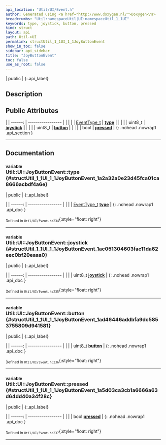 ```yaml
---
api_location: "Util/UI/Event.h"
author: Generated using <a href="http://www.doxygen.nl/">Doxygen</a>
breadcrumbs: "Util:namespaceUtil|UI:namespaceUtil_1_1UI"
keywords: type, joystick, button, pressed
kind: struct
layout: api
path: Util->UI
permalink: structUtil_1_1UI_1_1JoyButtonEvent
show_in_toc: false
sidebar: api_sidebar
title: "JoyButtonEvent"
toc: false
use_as_root: false
---
```


| public |
{:.api_label}

## Description





## Public Attributes

|
| ------: | ----------------- |
|  | |
| [EventType_t](namespaceUtil_1_1UI#namespaceUtil_1_1UI_1ab1a897c2e8040eef66590f56a4d3559e) | **[type](#structUtil_1_1UI_1_1JoyButtonEvent_1a2a32a0e23d45fca01ca8666acbdf4a6e)**  |
|  | |
| uint8_t | **[joystick](#structUtil_1_1UI_1_1JoyButtonEvent_1ac051304603fac11da62eec0bf20eaaa0)**  |
|  | |
| uint8_t | **[button](#structUtil_1_1UI_1_1JoyButtonEvent_1ad46446addbfa9dc5853755809d941581)**  |
|  | |
| bool | **[pressed](#structUtil_1_1UI_1_1JoyButtonEvent_1a5d03ca3cb1a6666a63d64dd40a34f28c)**  |
{: .nohead .nowrap1 .api_section }


-------------------------------------------------------------------

## Documentation

### <small>variable</small><br/> Util::UI::JoyButtonEvent::type {#structUtil_1_1UI_1_1JoyButtonEvent_1a2a32a0e23d45fca01ca8666acbdf4a6e}

| public |
{:.api_label}

|
| ------: | ----------------- |
|  |
| [EventType_t](namespaceUtil_1_1UI#namespaceUtil_1_1UI_1ab1a897c2e8040eef66590f56a4d3559e) **[type](#structUtil_1_1UI_1_1JoyButtonEvent_1a2a32a0e23d45fca01ca8666acbdf4a6e)**  |
{: .nohead .nowrap1 .api_doc }





<sub>Defined in `Util/UI/Event.h:234`</sub>{:style="float: right"}

-------------------------------------------------------------------

### <small>variable</small><br/> Util::UI::JoyButtonEvent::joystick {#structUtil_1_1UI_1_1JoyButtonEvent_1ac051304603fac11da62eec0bf20eaaa0}

| public |
{:.api_label}

|
| ------: | ----------------- |
|  |
| uint8_t **[joystick](#structUtil_1_1UI_1_1JoyButtonEvent_1ac051304603fac11da62eec0bf20eaaa0)**  |
{: .nohead .nowrap1 .api_doc }





<sub>Defined in `Util/UI/Event.h:235`</sub>{:style="float: right"}

-------------------------------------------------------------------

### <small>variable</small><br/> Util::UI::JoyButtonEvent::button {#structUtil_1_1UI_1_1JoyButtonEvent_1ad46446addbfa9dc5853755809d941581}

| public |
{:.api_label}

|
| ------: | ----------------- |
|  |
| uint8_t **[button](#structUtil_1_1UI_1_1JoyButtonEvent_1ad46446addbfa9dc5853755809d941581)**  |
{: .nohead .nowrap1 .api_doc }





<sub>Defined in `Util/UI/Event.h:236`</sub>{:style="float: right"}

-------------------------------------------------------------------

### <small>variable</small><br/> Util::UI::JoyButtonEvent::pressed {#structUtil_1_1UI_1_1JoyButtonEvent_1a5d03ca3cb1a6666a63d64dd40a34f28c}

| public |
{:.api_label}

|
| ------: | ----------------- |
|  |
| bool **[pressed](#structUtil_1_1UI_1_1JoyButtonEvent_1a5d03ca3cb1a6666a63d64dd40a34f28c)**  |
{: .nohead .nowrap1 .api_doc }





<sub>Defined in `Util/UI/Event.h:237`</sub>{:style="float: right"}

-------------------------------------------------------------------

